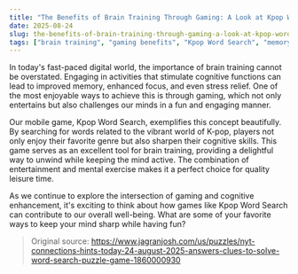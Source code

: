 ```yaml
---
title: "The Benefits of Brain Training Through Gaming: A Look at Kpop Word Search"
date: 2025-08-24
slug: the-benefits-of-brain-training-through-gaming-a-look-at-kpop-word-search
tags: ["brain training", "gaming benefits", "Kpop Word Search", "memory enhancement"]
---
```


In today's fast-paced digital world, the importance of brain training cannot be overstated. Engaging in activities that stimulate cognitive functions can lead to improved memory, enhanced focus, and even stress relief. One of the most enjoyable ways to achieve this is through gaming, which not only entertains but also challenges our minds in a fun and engaging manner.

Our mobile game, Kpop Word Search, exemplifies this concept beautifully. By searching for words related to the vibrant world of K-pop, players not only enjoy their favorite genre but also sharpen their cognitive skills. This game serves as an excellent tool for brain training, providing a delightful way to unwind while keeping the mind active. The combination of entertainment and mental exercise makes it a perfect choice for quality leisure time.

As we continue to explore the intersection of gaming and cognitive enhancement, it's exciting to think about how games like Kpop Word Search can contribute to our overall well-being. What are some of your favorite ways to keep your mind sharp while having fun?
> Original source: https://www.jagranjosh.com/us/puzzles/nyt-connections-hints-today-24-august-2025-answers-clues-to-solve-word-search-puzzle-game-1860000930